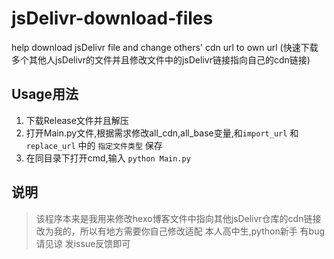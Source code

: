 # jsDelivr-download-files
help download jsDelivr file and change others' cdn url to own url (快速下载多个其他人jsDelivr的文件并且修改文件中的jsDelivr链接指向自己的cdn链接)

## Usage用法
1. 下载Release文件并且解压
2. 打开Main.py文件,根据需求修改all_cdn,all_base变量,和`import_url` 和 `replace_url` 中的 `指定文件类型` 保存
3. 在同目录下打开cmd,输入 `python Main.py`

## 说明
> 该程序本来是我用来修改hexo博客文件中指向其他jsDelivr仓库的cdn链接改为我的，所以有地方需要你自己修改适配
> 本人高中生,python新手 有bug请见谅 发issue反馈即可
